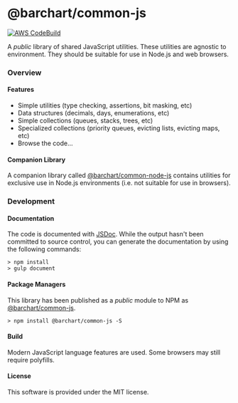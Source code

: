 # @barchart/common-js

[![AWS CodeBuild](https://codebuild.us-east-1.amazonaws.com/badges?uuid=eyJlbmNyeXB0ZWREYXRhIjoiZk13ZThIVktsdFZGcXVCNERveTVJMjFnUytldjUzNDFpSGdxUXlGK3RsaTVmTnFEbmtkYXJxcUEwSmR6eFlDa3RobzNSMHl6K2ZCREJkMVc5YkNGanFNPSIsIml2UGFyYW1ldGVyU3BlYyI6IkpqVzNITHNVMHZ2YnE4UnUiLCJtYXRlcmlhbFNldFNlcmlhbCI6MX0%3D&branch=master)](https://github.com/barchart/barchart-common-js)

A *public* library of shared JavaScript utilities. These utilities are agnostic to environment. They should be suitable for use in Node.js and web browsers.

### Overview

#### Features

* Simple utilities (type checking, assertions, bit masking, etc)
* Data structures (decimals, days, enumerations, etc)
* Simple collections (queues, stacks, trees, etc)
* Specialized collections (priority queues, evicting lists, evicting maps, etc)
* Browse the code...

#### Companion Library

A companion library called [@barchart/common-node-js](https://github.com/barchart/barchart-common-node-js) contains utilities for exclusive use in Node.js environments (i.e. not suitable for use in browsers).

### Development

#### Documentation

The code is documented with [JSDoc](http://usejsdoc.org/). While the output hasn't been committed to source control, you can generate the documentation by using the following commands:

    > npm install
    > gulp document

#### Package Managers

This library has been published as a *public* module to NPM as [@barchart/common-js](https://www.npmjs.com/package/@barchart/common-js).

    > npm install @barchart/common-js -S

#### Build

Modern JavaScript language features are used. Some browsers may still require polyfills.

#### License

This software is provided under the MIT license.